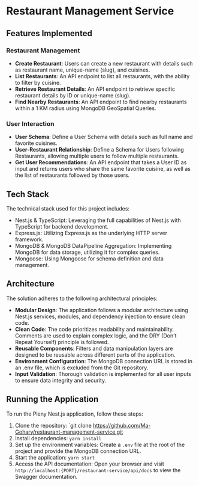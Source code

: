 # Restaurant Management Service

## Features Implemented

### Restaurant Management

- **Create Restaurant**: Users can create a new restaurant with details such as restaurant name, unique-name (slug), and cuisines.
- **List Restaurants**: An API endpoint to list all restaurants, with the ability to filter by cuisine.
- **Retrieve Restaurant Details**: An API endpoint to retrieve specific restaurant details by ID or unique-name (slug).
- **Find Nearby Restaurants**: An API endpoint to find nearby restaurants within a 1 KM radius using MongoDB GeoSpatial Queries.

### User Interaction

- **User Schema**: Define a User Schema with details such as full name and favorite cuisines.
- **User-Restaurant Relationship**: Define a Schema for Users following Restaurants, allowing multiple users to follow multiple restaurants.
- **Get User Recommendations**: An API endpoint that takes a User ID as input and returns users who share the same favorite cuisine, as well as the list of restaurants followed by those users.

## Tech Stack

The technical stack used for this project includes:

- Nest.js & TypeScript: Leveraging the full capabilities of Nest.js with TypeScript for backend development.
- Express.js: Utilizing Express.js as the underlying HTTP server framework.
- MongoDB & MongoDB DataPipeline Aggregation: Implementing MongoDB for data storage, utilizing it for complex queries.
- Mongoose: Using Mongoose for schema definition and data management.

## Architecture

The solution adheres to the following architectural principles:

- **Modular Design**: The application follows a modular architecture using Nest.js services, modules, and dependency injection to ensure clean code.
- **Clean Code**: The code prioritizes readability and maintainability. Comments are used to explain complex logic, and the DRY (Don't Repeat Yourself) principle is followed.
- **Reusable Components**: Filters and data manipulation layers are designed to be reusable across different parts of the application.
- **Environment Configuration**: The MongoDB connection URL is stored in an .env file, which is excluded from the Git repository.
- **Input Validation**: Thorough validation is implemented for all user inputs to ensure data integrity and security.

## Running the Application

To run the Pleny Nest.js application, follow these steps:

1. Clone the repository: `git clone https://github.com/Ma-Gohary/restaurant-management-service.git
2. Install dependencies: `yarn install`
3. Set up the environment variables: Create a `.env` file at the root of the project and provide the MongoDB connection URL.
4. Start the application: `yarn start`
5. Access the API documentation: Open your browser and visit `http://localhost:{PORT}/restaurant-service/api/docs` to view the Swagger documentation.